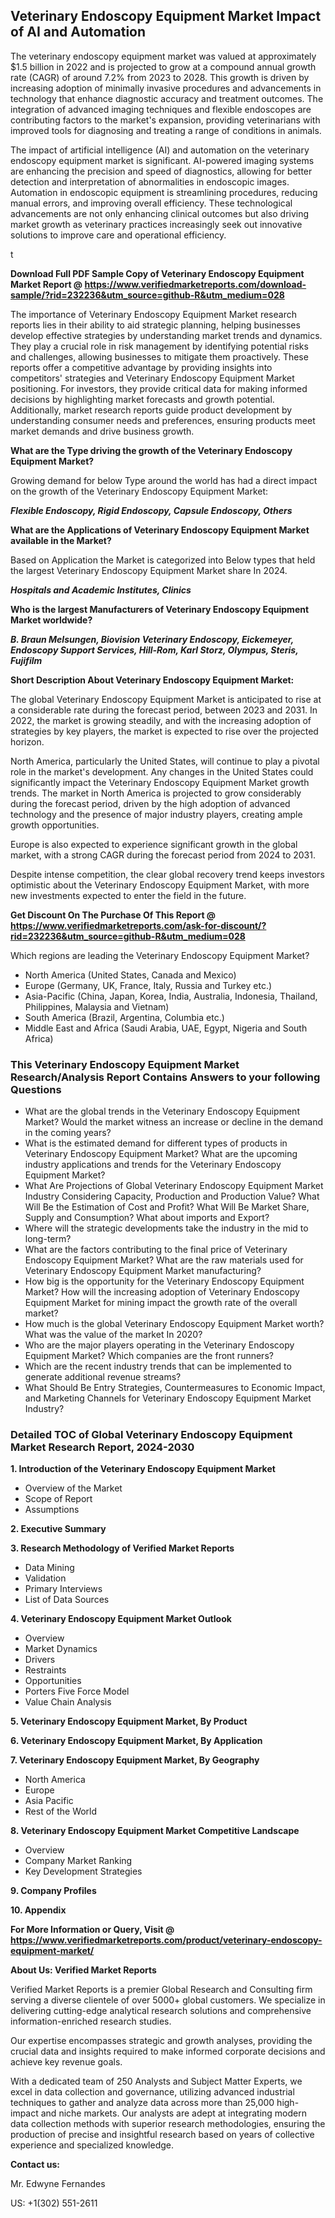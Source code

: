 <h2>Veterinary Endoscopy Equipment Market Impact of AI and Automation</h2><p>The veterinary endoscopy equipment market was valued at approximately $1.5 billion in 2022 and is projected to grow at a compound annual growth rate (CAGR) of around 7.2% from 2023 to 2028. This growth is driven by increasing adoption of minimally invasive procedures and advancements in technology that enhance diagnostic accuracy and treatment outcomes. The integration of advanced imaging techniques and flexible endoscopes are contributing factors to the market's expansion, providing veterinarians with improved tools for diagnosing and treating a range of conditions in animals.</p><p>The impact of artificial intelligence (AI) and automation on the veterinary endoscopy equipment market is significant. AI-powered imaging systems are enhancing the precision and speed of diagnostics, allowing for better detection and interpretation of abnormalities in endoscopic images. Automation in endoscopic equipment is streamlining procedures, reducing manual errors, and improving overall efficiency. These technological advancements are not only enhancing clinical outcomes but also driving market growth as veterinary practices increasingly seek out innovative solutions to improve care and operational efficiency.</p>t</p><p id="" class=""><strong>Download Full PDF Sample Copy of Veterinary Endoscopy Equipment Market Report @ <a href="https://www.verifiedmarketreports.com/download-sample/?rid=232236&utm_source=github-R&utm_medium=028" target="_blank">https://www.verifiedmarketreports.com/download-sample/?rid=232236&utm_source=github-R&utm_medium=028</a></strong></p><p>The importance of&nbsp;Veterinary Endoscopy Equipment Market research reports lies in their ability to aid strategic planning, helping businesses develop effective strategies by understanding market trends and dynamics. They play a crucial role in risk management by identifying potential risks and challenges, allowing businesses to mitigate them proactively. These reports offer a competitive advantage by providing insights into competitors' strategies and Veterinary Endoscopy Equipment Market positioning. For investors, they provide critical data for making informed decisions by highlighting market forecasts and growth potential. Additionally, market research reports guide product development by understanding consumer needs and preferences, ensuring products meet market demands and drive business growth.</p><p><strong>What are the&nbsp;Type driving the growth of the Veterinary Endoscopy Equipment Market?</strong></p><p id="" class="">Growing demand for below Type around the world has had a direct impact on the growth of the Veterinary Endoscopy Equipment Market:</p><em><strong>Flexible Endoscopy, Rigid Endoscopy, Capsule Endoscopy, Others</strong></em></p><strong>What are the&nbsp;Applications&nbsp;of Veterinary Endoscopy Equipment Market available in the Market?</strong></p><p id="" class="">Based on Application the Market is categorized into Below types that held the largest Veterinary Endoscopy Equipment Market share In 2024.</p><em><strong>Hospitals and Academic Institutes, Clinics</strong></em></p><strong>Who is the largest Manufacturers of Veterinary Endoscopy Equipment Market worldwide?</strong></p><p><em><strong>B. Braun Melsungen, Biovision Veterinary Endoscopy, Eickemeyer, Endoscopy Support Services, Hill-Rom, Karl Storz, Olympus, Steris, Fujifilm</strong></em></p><p id="" class=""><strong>Short Description About Veterinary Endoscopy Equipment Market:</strong></p><p>The global Veterinary Endoscopy Equipment Market is anticipated to rise at a considerable rate during the forecast period, between 2023 and 2031. In 2022, the market is growing steadily, and with the increasing adoption of strategies by key players, the market is expected to rise over the projected horizon.</p><p>North America, particularly the United States, will continue to play a pivotal role in the market's development. Any changes in the United States could significantly impact the Veterinary Endoscopy Equipment Market growth trends. The market in North America is projected to grow considerably during the forecast period, driven by the high adoption of advanced technology and the presence of major industry players, creating ample growth opportunities.</p><p>Europe is also expected to experience significant growth in the global market, with a strong CAGR during the forecast period from 2024 to 2031.</p><p>Despite intense competition, the clear global recovery trend keeps investors optimistic about the Veterinary Endoscopy Equipment Market, with more new investments expected to enter the field in the future.</p><p id="" class=""><strong>Get Discount On The Purchase Of This Report @ <a href="https://www.verifiedmarketreports.com/ask-for-discount/?rid=232236&utm_source=github-R&utm_medium=028" target="_blank">https://www.verifiedmarketreports.com/ask-for-discount/?rid=232236&utm_source=github-R&utm_medium=028</a></strong></p>Which regions are leading the Veterinary Endoscopy Equipment Market?</p><ul><li>North America (United States, Canada and Mexico)</li><li>Europe (Germany, UK, France, Italy, Russia and Turkey etc.)</li><li>Asia-Pacific (China, Japan, Korea, India, Australia, Indonesia, Thailand, Philippines, Malaysia and Vietnam)</li><li>South America (Brazil, Argentina, Columbia etc.)</li><li>Middle East and Africa (Saudi Arabia, UAE, Egypt, Nigeria and South Africa)</li></ul><h3 id="" class="">This Veterinary Endoscopy Equipment Market Research/Analysis Report Contains Answers to your following Questions</h3><ul><li>What are the global trends in the Veterinary Endoscopy Equipment Market? Would the market witness an increase or decline in the demand in the coming years?</li><li>What is the estimated demand for different types of products in Veterinary Endoscopy Equipment Market? What are the upcoming industry applications and trends for the Veterinary Endoscopy Equipment Market?</li><li>What Are Projections of Global Veterinary Endoscopy Equipment Market Industry Considering Capacity, Production and Production Value? What Will Be the Estimation of Cost and Profit? What Will Be Market Share, Supply and Consumption? What about imports and Export?</li><li>Where will the strategic developments take the industry in the mid to long-term?</li><li>What are the factors contributing to the final price of Veterinary Endoscopy Equipment Market? What are the raw materials used for Veterinary Endoscopy Equipment Market manufacturing?</li><li>How big is the opportunity for the Veterinary Endoscopy Equipment Market? How will the increasing adoption of Veterinary Endoscopy Equipment Market for mining impact the growth rate of the overall market?</li><li>How much is the global Veterinary Endoscopy Equipment Market worth? What was the value of the market In 2020?</li><li>Who are the major players operating in the Veterinary Endoscopy Equipment Market? Which companies are the front runners?</li><li>Which are the recent industry trends that can be implemented to generate additional revenue streams?</li><li>What Should Be Entry Strategies, Countermeasures to Economic Impact, and Marketing Channels for Veterinary Endoscopy Equipment Market Industry?</li></ul><h3 id="" class="">Detailed TOC of Global Veterinary Endoscopy Equipment Market Research Report, 2024-2030</h3><p id="" class=""><strong>1. Introduction of the Veterinary Endoscopy Equipment Market</strong></p><ul><li>Overview of the Market</li><li>Scope of Report</li><li>Assumptions</li></ul><p id="" class=""><strong>2. Executive Summary</strong></p><p id="" class=""><strong>3. Research Methodology of Verified Market Reports</strong></p><ul><li>Data Mining</li><li>Validation</li><li>Primary Interviews</li><li>List of Data Sources</li></ul><p id="" class=""><strong>4. Veterinary Endoscopy Equipment Market Outlook</strong></p><ul><li>Overview</li><li>Market Dynamics</li><li>Drivers</li><li>Restraints</li><li>Opportunities</li><li>Porters Five Force Model</li><li>Value Chain Analysis</li></ul><p id="" class=""><strong>5. Veterinary Endoscopy Equipment Market, By Product</strong></p><p id="" class=""><strong>6. Veterinary Endoscopy Equipment Market, By Application</strong></p><p id="" class=""><strong>7. Veterinary Endoscopy Equipment Market, By Geography</strong></p><ul><li>North America</li><li>Europe</li><li>Asia Pacific</li><li>Rest of the World</li></ul><p id="" class=""><strong>8. Veterinary Endoscopy Equipment Market Competitive Landscape</strong></p><ul><li>Overview</li><li>Company Market Ranking</li><li>Key Development Strategies</li></ul><p id="" class=""><strong>9. Company Profiles</strong></p><p id="" class=""><strong>10. Appendix</strong></p><p id="" class=""><strong>For More Information or Query, Visit @ <a href="https://www.verifiedmarketreports.com/product/veterinary-endoscopy-equipment-market/" target="_blank">https://www.verifiedmarketreports.com/product/veterinary-endoscopy-equipment-market/</a></strong></p><p id="" class=""><strong>About Us: Verified Market Reports</strong></p><p id="" class="">Verified Market Reports is a premier Global Research and Consulting firm serving a diverse clientele of over 5000+ global customers. We specialize in delivering cutting-edge analytical research solutions and comprehensive information-enriched research studies.</p><p id="" class="">Our expertise encompasses strategic and growth analyses, providing the crucial data and insights required to make informed corporate decisions and achieve key revenue goals.</p><p id="" class="">With a dedicated team of 250 Analysts and Subject Matter Experts, we excel in data collection and governance, utilizing advanced industrial techniques to gather and analyze data across more than 25,000 high-impact and niche markets. Our analysts are adept at integrating modern data collection methods with superior research methodologies, ensuring the production of precise and insightful research based on years of collective experience and specialized knowledge.</p><p id="" class=""><strong>Contact us:</strong></p><p id="" class="">Mr. Edwyne Fernandes</p><p id="" class="">US: +1(302) 551-2611</p>